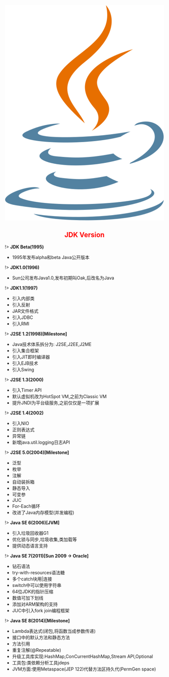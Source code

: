 <center>

![Jdk](../../media/jdk.svg ':size=5%')

## <font color=red>JDK Version</font>
</center>

!> **JDK Beta(1995)**
- 1995年发布alpha和beta Java公开版本

!> **JDK1.0(1996)**
- Sun公司发布Java1.0,发布初期叫Oak,后改名为Java

!> **JDK1.1(1997)**
- 引入内部类
- 引入反射
- JAR文件格式
- 引入JDBC
- 引入RMI

!> **J2SE 1.2(1998)[Milestone]**
- Java技术体系拆分为: J2SE,J2EE,J2ME
- 引入集合框架
- 引入JIT即时编译器
- 引入EJB技术
- 引入Swing

!> **J2SE 1.3(2000)**
- 引入Timer API
- 默认虚拟机改为HotSpot VM,之前为Classic VM
- 提升JNDI为平台级服务,之前仅仅是一项扩展

!> **J2SE 1.4(2002)**
- 引入NIO
- 正则表达式
- 异常链
- 新增java.util.logging日志API

!> **J2SE 5.0(2004)[Milestone]**
- 泛型
- 枚举
- 注解
- 自动装拆箱
- 静态导入
- 可变参
- JUC
- For-Each循环
- 改进了Java内存模型(并发编程)

!> **Java SE 6(2006)[JVM]**
- 引入垃圾回收器G1
- 优化锁与同步,垃圾收集,类加载等
- 提供动态语言支持

!> **Java SE 7(2011)[Sun 2009 -> Oracle]**
- 钻石语法
- try-with-resources语法糖
- 多个catch块用|连接
- switch中可以使用字符串
- 64位JDK的指针压缩
- 数值可加下划线
- 添加对ARM架构的支持
- JUC中引入fork join编程框架

!> **Java SE 8(2014)[Milestone]**
- Lambda表达式(闭包,将函数当成参数传递)
- 接口中的默认方法和静态方法
- 方法引用
- 重复注解(@Repeatable)
- 升级工具库实现:HashMap,ConCurrentHashMap,Stream API,Optional
- 工具包:类依赖分析工具jdeps
- JVM方面:使用Metaspace(JEP 122)代替方法区持久代(PermGen space)